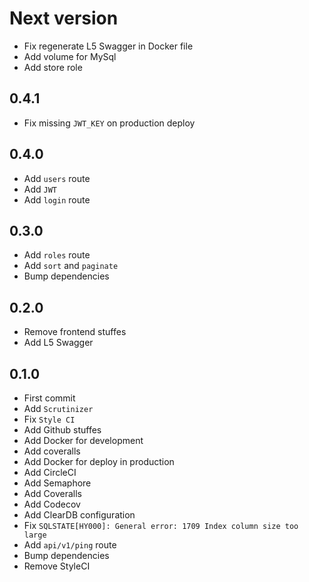 # Next version
+ Fix regenerate L5 Swagger in Docker file
+ Add volume for MySql
+ Add store role

## 0.4.1
+ Fix missing `JWT_KEY` on production deploy

## 0.4.0
+ Add `users` route
+ Add `JWT`
+ Add `login` route

## 0.3.0
+ Add `roles` route
+ Add `sort` and `paginate`
+ Bump dependencies

## 0.2.0
+ Remove frontend stuffes
+ Add L5 Swagger

## 0.1.0
+ First commit
+ Add `Scrutinizer`
+ Fix `Style CI`
+ Add Github stuffes
+ Add Docker for development
+ Add coveralls
+ Add Docker for deploy in production
+ Add CircleCI
+ Add Semaphore
+ Add Coveralls
+ Add Codecov
+ Add ClearDB configuration
+ Fix `SQLSTATE[HY000]: General error: 1709 Index column size too large`
+ Add `api/v1/ping` route
+ Bump dependencies
+ Remove StyleCI

